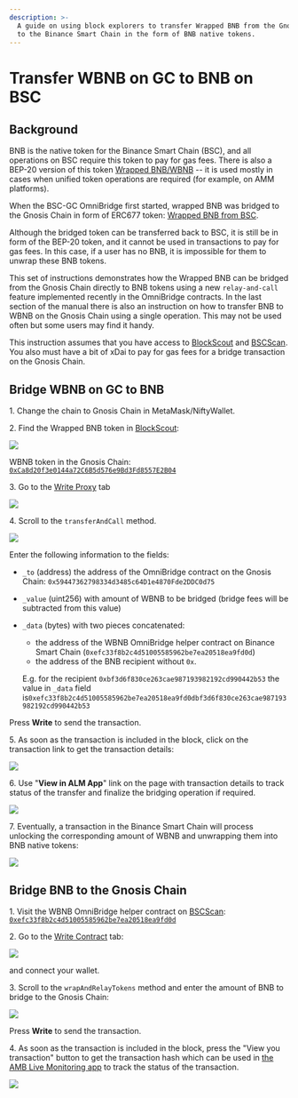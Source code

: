 ```yaml
---
description: >-
  A guide on using block explorers to transfer Wrapped BNB from the Gnosis Chain
  to the Binance Smart Chain in the form of BNB native tokens.
---
```


# Transfer WBNB on GC to BNB on BSC

## Background

BNB is the native token for the Binance Smart Chain (BSC), and all operations on BSC require this token to pay for gas fees. There is also a BEP-20 version of this token [Wrapped BNB/WBNB](https://bscscan.com/address/0xbb4CdB9CBd36B01bD1cBaEBF2De08d9173bc095c) -- it is used mostly in cases when unified token operations are required (for example, on AMM platforms).

When the BSC-GC OmniBridge first started, wrapped BNB was bridged to the Gnosis Chain in form of ERC677 token: [Wrapped BNB from BSC](https://blockscout.com/xdai/mainnet/address/0xCa8d20f3e0144a72C6B5d576e9Bd3Fd8557E2B04/transactions).

Although the bridged token can be transferred back to BSC,  it is still be in form of the BEP-20 token, and it cannot be used in transactions to pay for gas fees. In this case, if a user has no BNB, it is impossible for them to unwrap these BNB tokens.

This set of instructions demonstrates how the Wrapped BNB can be bridged from the Gnosis Chain directly to BNB tokens using a new `relay-and-call` feature implemented recently in the OmniBridge contracts. In the last section of the manual there is also an instruction on how to transfer BNB to WBNB on the Gnosis Chain using a single operation. This may not be used often but some users may find it handy.

This instruction assumes that you have access to [BlockScout](https://blockscout.com/poa/xdai) and [BSCScan](https://bscscan.com). You also must have a bit of xDai to pay for gas fees for a bridge transaction on the Gnosis Chain.

## Bridge WBNB on GC to BNB

1\. Change the chain to Gnosis Chain in MetaMask/NiftyWallet.

2\. Find the Wrapped BNB token in [BlockScout](https://blockscout.com/poa/xdai):

![](</img/bridges/image-136.png>)

WBNB token in the Gnosis Chain: [`0xCa8d20f3e0144a72C6B5d576e9Bd3Fd8557E2B04`](https://blockscout.com/poa/xdai/address/0xCa8d20f3e0144a72C6B5d576e9Bd3Fd8557E2B04)

3\. Go to the [Write Proxy](https://blockscout.com/poa/xdai/address/0xCa8d20f3e0144a72C6B5d576e9Bd3Fd8557E2B04/write-proxy) tab

![](</img/bridges/image-140.png>)

4\. Scroll to the `transferAndCall` method.

![](</img/bridges/image-141.png>)

Enter the following information to the fields:

* `_to` (address) the address of the OmniBridge contract on the Gnosis Chain: `0x59447362798334d3485c64D1e4870Fde2DDC0d75`
* `_value` (uint256) with amount of WBNB to be bridged (bridge fees will be subtracted from this value)
*   `_data` (bytes) with two pieces concatenated:

    * the address of the WBNB OmniBridge helper contract on Binance Smart Chain (`0xefc33f8b2c4d51005585962be7ea20518ea9fd0d`)
    * the address of the BNB recipient without `0x`.

    E.g. for the recipient `0xbf3d6f830ce263cae987193982192cd990442b53` the value in `_data` field is`0xefc33f8b2c4d51005585962be7ea20518ea9fd0dbf3d6f830ce263cae987193982192cd990442b53`

Press **Write** to send the transaction.

5\. As soon as the transaction is included in the block, click on the transaction link to get the transaction details:

![](</img/bridges/image-142.png>)

6\. Use "**View in ALM App**" link on the page with transaction details to track status of the transfer and finalize the bridging operation if required.

![](</img/bridges/image-143.png>)

7\. Eventually, a transaction in the Binance Smart Chain will process unlocking the corresponding amount of WBNB and unwrapping them into BNB native tokens:

![](</img/bridges/image-144.png>)

## Bridge BNB to the Gnosis Chain

1\. Visit the WBNB OmniBridge helper contract on [BSCScan](https://bscscan.com): [`0xefc33f8b2c4d51005585962be7ea20518ea9fd0d`](https://bscscan.com/address/0xefc33f8b2c4d51005585962be7ea20518ea9fd0d)

2\. Go to the [Write Contract](https://bscscan.com/address/0xefc33f8b2c4d51005585962be7ea20518ea9fd0d#writeContract) tab:

![](</img/bridges/image-137.png>)

and connect your wallet.

3\. Scroll to the `wrapAndRelayTokens` method and enter the amount of BNB to bridge to the Gnosis Chain:

![](</img/bridges/image-138.png>)

Press **Write** to send the transaction.

4\. As soon as the transaction is included in the block, press the "View you transaction" button to get the transaction hash which can be used in [the AMB Live Monitoring app](https://alm-bsc-xdai.herokuapp.com) to track the status of the transaction.

![](</img/bridges/image-139.png>)

